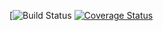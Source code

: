 [![Build Status](https://travis-ci.org/deadman23ru/gtest-master.svg?branch=main)
[![Coverage Status](https://coveralls.io/repos/deadman23ru/gtest-master/badge.svg?branch=main)](https://coveralls.io/github/deadman23ru/gtest-master?branch=main)

